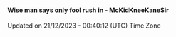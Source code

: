 #### Wise man says only fool rush in - McKidKneeKaneSir
Updated on 21/12/2023 - 00:40:12 (UTC) Time Zone
